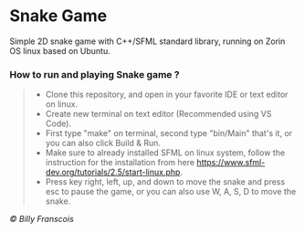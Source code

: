 # Snake Game

Simple 2D snake game with C++/SFML standard library, running on Zorin OS linux based on Ubuntu.

### How to run and playing Snake game ?

> - Clone this repository, and open in your favorite IDE or text editor on linux.
> - Create new terminal on text editor (Recommended using VS Code).
> - First type "make" on terminal, second type "bin/Main" that's it, or you can also click Build & Run.
> - Make sure to already installed SFML on linux system, follow the instruction for the installation from here https://www.sfml-dev.org/tutorials/2.5/start-linux.php.
> - Press key right, left, up, and down to move the snake and press esc to pause the game, or you can also use W, A, S, D to move the snake.

<i>© Billy Franscois</i>